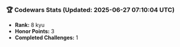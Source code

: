### 🏆 Codewars Stats (Updated: 2025-06-27 07:10:04 UTC)

- **Rank:** 8 kyu
- **Honor Points:** 3
- **Completed Challenges:** 1

